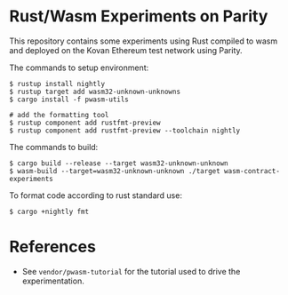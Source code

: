 # Rust/Wasm Experiments on Parity

This repository contains some experiments using Rust compiled to wasm and deployed on the
Kovan Ethereum test network using Parity.

The commands to setup environment:

    $ rustup install nightly
    $ rustup target add wasm32-unknown-unknowns
    $ cargo install -f pwasm-utils

    # add the formatting tool
    $ rustup component add rustfmt-preview
    $ rustup component add rustfmt-preview --toolchain nightly

The commands to build:

    $ cargo build --release --target wasm32-unknown-unknown
    $ wasm-build --target=wasm32-unknown-unknown ./target wasm-contract-experiments

To format code according to rust standard use:

    $ cargo +nightly fmt

# References

* See `vendor/pwasm-tutorial` for the tutorial used to drive the experimentation.
